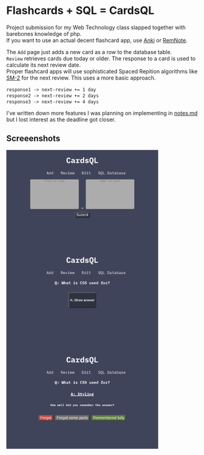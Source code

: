 # Flashcards + SQL = CardsQL

Project submission for my Web Technology class slapped together with barebones knowledge of php.  
If you want to use an actual decent flashcard app, use [Anki](https://apps.ankiweb.net/) or [RemNote](https://www.remnote.com/).


The `Add` page just adds a new card as a row to the database table.  
`Review` retrieves cards due today or older. 
The response to a card is used to calculate its next review date.  
Proper flashcard apps will use sophisticated Spaced Repition algorithms like [SM-2](https://github.com/thyagoluciano/sm2) for the next review.
This uses a more basic approach.
```
response1 -> next-review += 1 day
response2 -> next-review += 2 days
response3 -> next-review += 4 days
```

I've written down more features I was planning on implementing in [notes.md](notes.md) but I lost interest as the deadline got closer.
## Screeenshots
<img src="screenshots/screenshot-add.png" width="400" style="float: left;"/>
<img src="screenshots/screenshot-review-before.png" width="400" style="float: left;"/>
<img src="screenshots/screenshot-review-after.png" width="400" style="float: left;"/>
